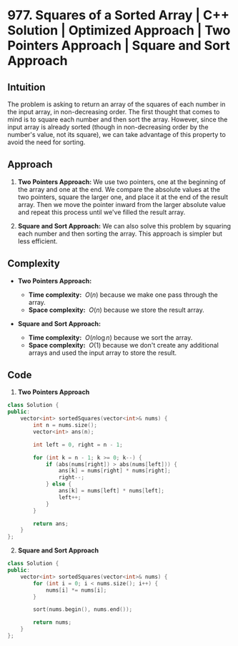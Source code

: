 # 977. Squares of a Sorted Array | C++ Solution | Optimized Approach | Two Pointers Approach | Square and Sort Approach

## Intuition

The problem is asking to return an array of the squares of each number in the input array, in non-decreasing order. The first thought that comes to mind is to square each number and then sort the array. However, since the input array is already sorted (though in non-decreasing order by the number's value, not its square), we can take advantage of this property to avoid the need for sorting.

## Approach

1. **Two Pointers Approach:** We use two pointers, one at the beginning of the array and one at the end. We compare the absolute values at the two pointers, square the larger one, and place it at the end of the result array. Then we move the pointer inward from the larger absolute value and repeat this process until we've filled the result array.

2. **Square and Sort Approach:** We can also solve this problem by squaring each number and then sorting the array. This approach is simpler but less efficient.

## Complexity

-   **Two Pointers Approach:**

    -   **Time complexity:** &nbsp;$O(n)$ because we make one pass through the array.
    -   **Space complexity:** &nbsp;$O(n)$ because we store the result array.

-   **Square and Sort Approach:**
    -   **Time complexity:** &nbsp;$O(n \log n)$ because we sort the array.
    -   **Space complexity:** &nbsp;$O(1)$ because we don't create any additional arrays and used the input array to store the result.

## Code

1. **Two Pointers Approach**

```cpp
class Solution {
public:
    vector<int> sortedSquares(vector<int>& nums) {
        int n = nums.size();
        vector<int> ans(n);

        int left = 0, right = n - 1;

        for (int k = n - 1; k >= 0; k--) {
            if (abs(nums[right]) > abs(nums[left])) {
                ans[k] = nums[right] * nums[right];
                right--;
            } else {
                ans[k] = nums[left] * nums[left];
                left++;
            }
        }

        return ans;
    }
};
```

2. **Square and Sort Approach**

```cpp
class Solution {
public:
    vector<int> sortedSquares(vector<int>& nums) {
        for (int i = 0; i < nums.size(); i++) {
            nums[i] *= nums[i];
        }

        sort(nums.begin(), nums.end());

        return nums;
    }
};
```
